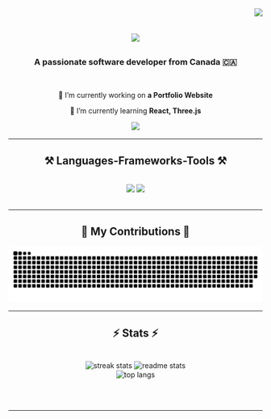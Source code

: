 <img align="right" src="https://visitor-badge.laobi.icu/badge?page_id=asatyrev.asatyrev" />

<h1 align="center">
    <img src="https://readme-typing-svg.herokuapp.com/?font=Roboto&size=35&center=true&vCenter=true&width=500&height=70&duration=4000&lines=Hi+There!+👋;+I'm+Artyom+Satyrev!;" />
</h1>

<h3 align="center">A passionate software developer from Canada 🇨🇦</h3>

<br/>

<div align="center">
 
 🔭 I’m currently working on **a Portfolio Website**
 
 🌱 I’m currently learning **React, Three.js**

 </div>
 
<div align="center"> 
  <a href="https://linkedin.com/in/asatyrev" target="_blank">
    <img src="https://img.shields.io/badge/LinkedIn-0077B5?style=for-the-badge&logo=linkedin&logoColor=white" target="_blank" />
  </a>
</div>

 <hr/>
 
<h2 align="center">⚒️ Languages-Frameworks-Tools ⚒️</h2>
<br/>
<div align="center">
    <img src="https://skillicons.dev/icons?i=python,java,javascript,html,css,mysql,cpp,cs,tailwind,bash" />
    <img src="https://skillicons.dev/icons?i=spring,flask,threejs,react,git,github,linux,notion,heroku,azure" /><br>
</div>

<br/>
<hr/>

<div align="center">
  <h2>🐍 My Contributions 🐍</h2>
  <img alt="snake eating my contributions" src="https://raw.githubusercontent.com/asatyrev/asatyrev/output/github-contribution-grid-snake.svg" />
</div>

<hr/>

<h2 align="center">⚡ Stats ⚡</h2>
<br>
<div align=center>
  <img width=390 src="https://github-readme-stats.vercel.app&count_private=true&theme=react&border_radius=10" alt="streak stats"/>
  <img width=390 src="https://github-readme-stats.vercel.app&count_private=true&show_icons=true&theme=react&rank_icon=github&border_radius=10" alt="readme stats" />
  <br/>
  <img width=325 align="center" src="https://streak-stats.demolab.com/api/top-langs/?username=salesp07&hide=HTML&langs_count=8&layout=compact&theme=react&border_radius=10&size_weight=0.5&count_weight=0.5&exclude_repo=github-readme-stats" alt="top langs" />
</div>

<br/><br/>

<hr/>
